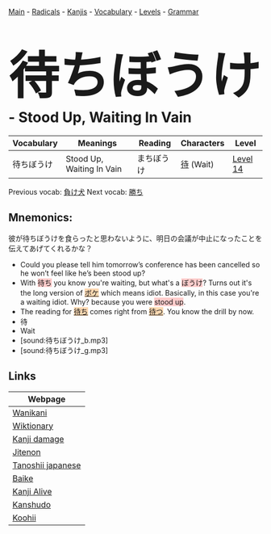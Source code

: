 <style> bigfont {font-size: 100px}</style>
[Main](../README.md) -
[Radicals](../radicals.md) -
[Kanjis](../kanjis.md) -
[Vocabulary](../vocabulary.md) -
[Levels](../levels.md) -
[Grammar](../grammar.md)
# <bigfont> 待ちぼうけ</bigfont> - Stood Up, Waiting In Vain 

| Vocabulary | Meanings | Reading | Characters | Level |
| --- | --- | --- | --- | --- |
| 待ちぼうけ | Stood Up, Waiting In Vain | まちぼうけ |  [待](../kanjis/待.md) (Wait) | [Level 14](../levels/wk_level14.md) |

Previous vocab: [負け犬](負け犬.md) Next vocab: [勝ち](勝ち.md) 

## Mnemonics:
彼が待ちぼうけを食らったと思わないように、明日の会議が中止になったことを伝えてあげてくれるかな？
* Could you please tell him tomorrow’s conference has been cancelled so he won’t feel like he’s been stood up?
* With <span style="background-color:#ffcccb"> 待ち</span> you know you're waiting, but what's a <span style="background-color:#ffcccb"> ぼうけ</span>? Turns out it's the long version of <span style="background-color:#fed8b1"> [ボケ](https://jisho.org/search/ボケ)</span> which means idiot. Basically, in this case you're a waiting idiot. Why? because you were <span style="background-color:#ffcccb"> stood up</span>.
* The reading for <span style="background-color:#fed8b1"> [待ち](https://jisho.org/search/待ち)</span> comes right from <span style="background-color:#fed8b1"> [待つ](https://jisho.org/search/待つ)</span>. You know the drill by now.
* 待
* Wait
* [sound:待ちぼうけ_b.mp3]
* [sound:待ちぼうけ_g.mp3]


## Links 

| Webpage |
| --- |
| [Wanikani          ](https://www.wanikani.com/kanji/待ちぼうけ) |
| [Wiktionary        ](https://en.wiktionary.org/wiki/待ちぼうけ) |
| [Kanji damage      ](http://www.kanjidamage.com/kanji/search?utf8=✓&q=待ちぼうけ) |
| [Jitenon           ](https://jitenon.com/kanji/待ちぼうけ) |
| [Tanoshii japanese ](https://www.tanoshiijapanese.com/dictionary/kanji.cfm?k=待ちぼうけ) |
| [Baike             ](https://baike.baidu.com/item/待ちぼうけ) |
| [Kanji Alive       ](https://app.kanjialive.com/待ちぼうけ) |
| [Kanshudo          ](https://www.kanshudo.com/searchmn?q=待ちぼうけ) |
| [Koohii            ](https://kanji.koohii.com/study/kanji/待ちぼうけ) |
